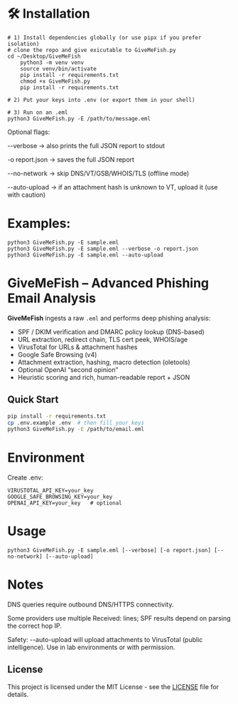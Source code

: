 # 🛠 Installation
    # 1) Install dependencies globally (or use pipx if you prefer isolation)
    # clone the repo and give exicutable to GiveMeFish.py
    cd ~/Desktop/GiveMeFish
        python3 -m venv venv
        source venv/bin/activate
        pip install -r requirements.txt
        chmod +x GiveMeFish.py
        pip install -r requirements.txt

    # 2) Put your keys into .env (or export them in your shell)

    # 3) Run on an .eml
    python3 GiveMeFish.py -E /path/to/message.eml

Optional flags:

--verbose → also prints the full JSON report to stdout

-o report.json → saves the full JSON report

--no-network → skip DNS/VT/GSB/WHOIS/TLS (offline mode)

--auto-upload → if an attachment hash is unknown to VT, upload it (use with caution)

# Examples:
    python3 GiveMeFish.py -E sample.eml
    python3 GiveMeFish.py -E sample.eml --verbose -o report.json
    python3 GiveMeFish.py -E sample.eml --auto-upload


# GiveMeFish – Advanced Phishing Email Analysis

**GiveMeFish** ingests a raw `.eml` and performs deep phishing analysis:
- SPF / DKIM verification and DMARC policy lookup (DNS-based)
- URL extraction, redirect chain, TLS cert peek, WHOIS/age
- VirusTotal for URLs & attachment hashes
- Google Safe Browsing (v4)
- Attachment extraction, hashing, macro detection (oletools)
- Optional OpenAI “second opinion”
- Heuristic scoring and rich, human-readable report + JSON

## Quick Start
```bash
pip install -r requirements.txt
cp .env.example .env  # then fill your keys
python3 GiveMeFish.py -E /path/to/email.eml
```
# Environment
Create .env:

    VIRUSTOTAL_API_KEY=your_key
    GOOGLE_SAFE_BROWSING_KEY=your_key
    OPENAI_API_KEY=your_key   # optional

# Usage
    python3 GiveMeFish.py -E sample.eml [--verbose] [-o report.json] [--no-network] [--auto-upload]

# Notes

DNS queries require outbound DNS/HTTPS connectivity.

Some providers use multiple Received: lines; SPF results depend on parsing the correct hop IP.

Safety: --auto-upload will upload attachments to VirusTotal (public intelligence). Use in lab environments or with permission.

## License

This project is licensed under the MIT License - see the [LICENSE](LICENSE) file for details.

